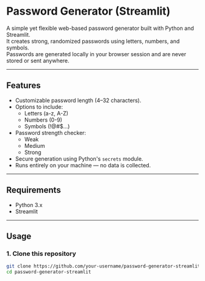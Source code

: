 # Password Generator (Streamlit)

A simple yet flexible web-based password generator built with Python and Streamlit.  
It creates strong, randomized passwords using letters, numbers, and symbols.  
Passwords are generated locally in your browser session and are never stored or sent anywhere.

---

## Features
- Customizable password length (4–32 characters).
- Options to include:
  - Letters (a-z, A-Z)
  - Numbers (0-9)
  - Symbols (!@#$...)
- Password strength checker:
  - Weak
  - Medium
  - Strong
- Secure generation using Python's `secrets` module.
- Runs entirely on your machine — no data is collected.

---

## Requirements
- Python 3.x
- Streamlit

---

## Usage

### 1. Clone this repository
```bash
git clone https://github.com/your-username/password-generator-streamlit.git
cd password-generator-streamlit

